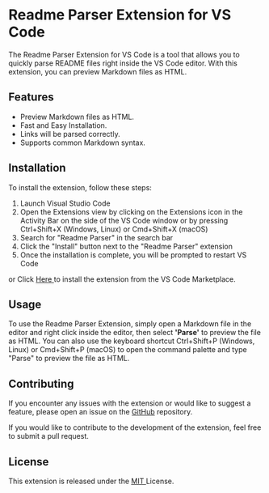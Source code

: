 # Readme Parser Extension for VS Code
The Readme Parser Extension for VS Code is a tool that allows you to quickly parse README files right inside the VS Code editor. With this extension, you can preview Markdown files as HTML.

## Features
* Preview Markdown files as HTML.
* Fast and Easy Installation.
* Links will be parsed correctly.
* Supports common Markdown syntax.

## Installation
To install the extension, follow these steps:

1. Launch Visual Studio Code
2. Open the Extensions view by clicking on the Extensions icon in the Activity Bar on the side of the VS Code window or by pressing Ctrl+Shift+X (Windows, Linux) or Cmd+Shift+X (macOS)
3. Search for "Readme Parser" in the search bar
4. Click the "Install" button next to the "Readme Parser" extension
5. Once the installation is complete, you will be prompted to restart VS Code

or Click <a href = "https://marketplace.visualstudio.com/items?itemName=ShahilKumar.readme-parser"> Here </a> to install the extension from the VS Code Marketplace.

## Usage
To use the Readme Parser Extension, simply open a Markdown file in the editor and right click inside the editor, then select <b>'Parse'</b>
to preview the file as HTML. You can also use the keyboard shortcut Ctrl+Shift+P (Windows, Linux) or Cmd+Shift+P (macOS) to open the command palette and type "Parse" to preview the file as HTML.

## Contributing
If you encounter any issues with the extension or would like to suggest a feature, please open an issue on the <a href = "https://github.com/skfrost19/Readme-Parser">GitHub</a> repository.

If you would like to contribute to the development of the extension, feel free to submit a pull request.

## License
This extension is released under the <a href = "LICENSE.txt"> MIT </a> License.